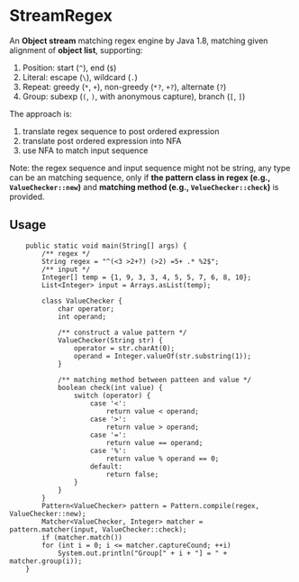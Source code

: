 # StreamRegex

An **Object stream** matching regex engine by Java 1.8, matching given alignment of **object list**, supporting:

1. Position: start (`^`), end (`$`)
2. Literal: escape (`\`), wildcard (`.`)
3. Repeat: greedy (`*`, `+`), non-greedy (`*?`, `+?`), alternate (`?`)
4. Group: subexp (`(`, `)`, with anonymous capture), branch (`[`, `]`)

The approach is:

1. translate regex sequence to post ordered expression
2. translate post ordered expression into NFA
3. use NFA to match input sequence

Note: the regex sequence and input sequence might not be string, any type can be an matching sequence, only if **the pattern class in regex (e.g., `ValueChecker::new`)** and **matching method (e.g., `VelueChecker::check`)** is provided.

## Usage

```
    public static void main(String[] args) {
        /** regex */
        String regex = "^(<3 >2+?) (>2) =5+ .* %2$";
        /** input */
        Integer[] temp = {1, 9, 3, 3, 4, 5, 5, 7, 6, 8, 10};
        List<Integer> input = Arrays.asList(temp);

        class ValueChecker {
            char operator;
            int operand;

            /** construct a value pattern */
            ValueChecker(String str) {
                operator = str.charAt(0);
                operand = Integer.valueOf(str.substring(1));
            }

            /** matching method between patteen and value */
            boolean check(int value) {
                switch (operator) {
                    case '<':
                        return value < operand;
                    case '>':
                        return value > operand;
                    case '=':
                        return value == operand;
                    case '%':
                        return value % operand == 0;
                    default:
                        return false;
                }
            }
        }
        Pattern<ValueChecker> pattern = Pattern.compile(regex, ValueChecker::new);
        Matcher<ValueChecker, Integer> matcher = pattern.matcher(input, ValueChecker::check);
        if (matcher.match())
        for (int i = 0; i <= matcher.captureCound; ++i)
            System.out.println("Group[" + i + "] = " + matcher.group(i));
    }
```

